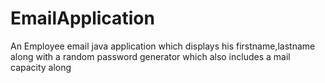 # EmailApplication
An Employee email java application which displays his firstname,lastname along with a random password generator which also includes a mail capacity along
